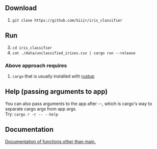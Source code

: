 ## Download
1. `git clone https://github.com/Siiir/iris_classifier`
   
## Run
3. `cd iris_classifier`
4. `cat ./data/unclassified_irises.csv | cargo run --release`
### Above approach requires
1. `cargo` that is usually installed with [rustup](https://www.rust-lang.org/tools/install)

## Help (passing arguments to app)
You can also pass arguments to the app after --, which is cargo's way to separate cargo args from app args.  
Try: `cargo r -r -- --help`

## Documentation
[Documentation of functions other than main.](https://siiir.github.io/iris_classifier/)
